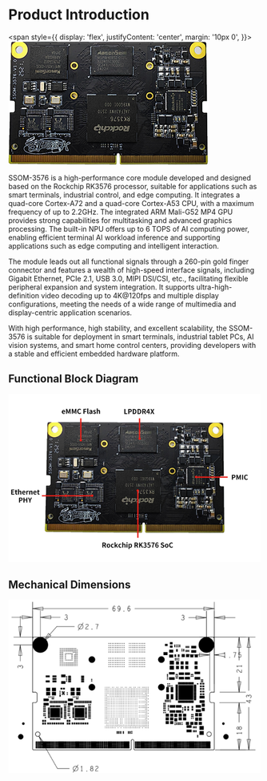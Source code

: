 # Product Introduction


<span style={{
  display: 'flex',
  justifyContent: 'center',
  margin: '10px 0',
  }}>
 ![alt text](./static/image.png)
</span>


SSOM-3576 is a high-performance core module developed and designed based on the Rockchip RK3576 processor, suitable for applications such as smart terminals, industrial control, and edge computing.
It integrates a quad-core Cortex-A72 and a quad-core Cortex-A53 CPU, with a maximum frequency of up to 2.2GHz. The integrated ARM Mali-G52 MP4 GPU provides strong capabilities for multitasking and advanced graphics processing. The built-in NPU offers up to 6 TOPS of AI computing power, enabling efficient terminal AI workload inference and supporting applications such as edge computing and intelligent interaction.

The module leads out all functional signals through a 260-pin gold finger connector and features a wealth of high-speed interface signals, including Gigabit Ethernet, PCIe 2.1, USB 3.0, MIPI DSI/CSI, etc., facilitating flexible peripheral expansion and system integration. It supports ultra-high-definition video decoding up to 4K@120fps and multiple display configurations, meeting the needs of a wide range of multimedia and display-centric application scenarios.

With high performance, high stability, and excellent scalability, the SSOM-3576 is suitable for deployment in smart terminals, industrial tablet PCs, AI vision systems, and smart home control centers, providing developers with a stable and efficient embedded hardware platform.


## Functional Block Diagram

![alt text](./static/image-1.png)


## Mechanical Dimensions

![alt text](./static/image-2.png)